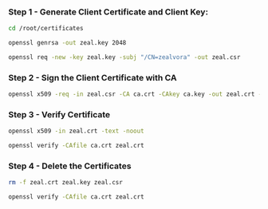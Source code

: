 ### Step 1 - Generate Client Certificate and Client Key:
```sh
cd /root/certificates
```
```sh
openssl genrsa -out zeal.key 2048

openssl req -new -key zeal.key -subj "/CN=zealvora" -out zeal.csr
```
### Step 2 - Sign the Client Certificate with CA
```sh
openssl x509 -req -in zeal.csr -CA ca.crt -CAkey ca.key -out zeal.crt -days 1000
```
### Step 3 - Verify Certificate
```sh
openssl x509 -in zeal.crt -text -noout

openssl verify -CAfile ca.crt zeal.crt
```

### Step 4 - Delete the Certificates
```sh
rm -f zeal.crt zeal.key zeal.csr

openssl verify -CAfile ca.crt zeal.crt
```
